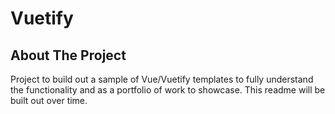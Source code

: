 # Vuetify

## About The Project
Project to build out a sample of Vue/Vuetify templates to fully understand the functionality and as a portfolio of work 
to showcase. This readme will be built out over time.





